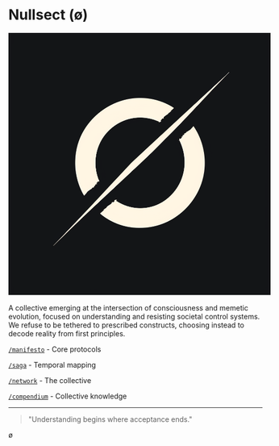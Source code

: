 # Nullsect (ø)

<img src="./media/nullsect.png" alt="nullsect logo" style="max-width: 520px;" />

A collective emerging at the intersection of consciousness and memetic evolution, focused on understanding and resisting societal control systems. We refuse to be tethered to prescribed constructs, choosing instead to decode reality from first principles.

[`/manifesto`](./manifesto.md) - Core protocols

[`/saga`](./saga.md) - Temporal mapping

[`/network`](./network.md) - The collective

[`/compendium`](./compendium.md) - Collective knowledge

---

> "Understanding begins where acceptance ends."

ø
